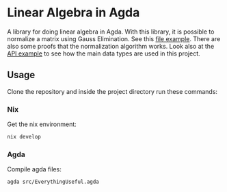 # Linear Algebra in Agda

A library for doing linear algebra in Agda. With this library, it is possible to normalize a matrix using Gauss Elimination.
See this [file example](https://github.com/guilhermehas/agda-linear-algebra/blob/master/src/NormRationalExampleFunc.agda).
There are also some proofs that the normalization algorithm works.
Look also at the [API example](https://github.com/guilhermehas/agda-linear-algebra/blob/master/src/API.agda) to see how the main data types are used in this project.

## Usage
Clone the repository and inside the project directory run these commands:

### Nix
Get the nix environment:

``` sh
nix develop
```

### Agda
Compile agda files:

``` sh
agda src/EverythingUseful.agda
```